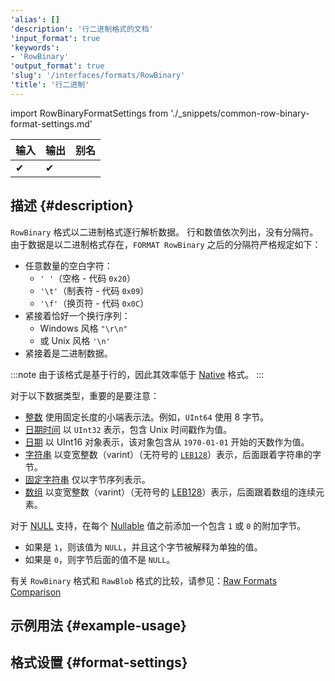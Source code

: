 ```yaml
---
'alias': []
'description': '行二进制格式的文档'
'input_format': true
'keywords':
- 'RowBinary'
'output_format': true
'slug': '/interfaces/formats/RowBinary'
'title': '行二进制'
---
```


import RowBinaryFormatSettings from './_snippets/common-row-binary-format-settings.md'

| 输入 | 输出 | 别名 |
|-------|--------|-------|
| ✔     | ✔      |       |

## 描述 {#description}

`RowBinary` 格式以二进制格式逐行解析数据。 
行和数值依次列出，没有分隔符。 
由于数据是以二进制格式存在，`FORMAT RowBinary` 之后的分隔符严格规定如下： 

- 任意数量的空白字符：
  - `' '`（空格 - 代码 `0x20`）
  - `'\t'`（制表符 - 代码 `0x09`）
  - `'\f'`（换页符 - 代码 `0x0C`） 
- 紧接着恰好一个换行序列：
  - Windows 风格 `"\r\n"` 
  - 或 Unix 风格 `'\n'`
- 紧接着是二进制数据。

:::note
由于该格式是基于行的，因此其效率低于 [Native](../Native.md) 格式。
:::

对于以下数据类型，重要的是要注意：

- [整数](../../../sql-reference/data-types/int-uint.md) 使用固定长度的小端表示法。例如，`UInt64` 使用 8 字节。
- [日期时间](../../../sql-reference/data-types/datetime.md) 以 `UInt32` 表示，包含 Unix 时间戳作为值。
- [日期](../../../sql-reference/data-types/date.md) 以 UInt16 对象表示，该对象包含从 `1970-01-01` 开始的天数作为值。
- [字符串](../../../sql-reference/data-types/string.md) 以变宽整数（varint）（无符号的 [`LEB128`](https://en.wikipedia.org/wiki/LEB128)）表示，后面跟着字符串的字节。
- [固定字符串](../../../sql-reference/data-types/fixedstring.md) 仅以字节序列表示。
- [数组](../../../sql-reference/data-types/array.md) 以变宽整数（varint）（无符号的 [LEB128](https://en.wikipedia.org/wiki/LEB128)）表示，后面跟着数组的连续元素。

对于 [NULL](/sql-reference/syntax#null) 支持，在每个 [Nullable](/sql-reference/data-types/nullable.md) 值之前添加一个包含 `1` 或 `0` 的附加字节。 
- 如果是 `1`，则该值为 `NULL`，并且这个字节被解释为单独的值。 
- 如果是 `0`，则字节后面的值不是 `NULL`。

有关 `RowBinary` 格式和 `RawBlob` 格式的比较，请参见：[Raw Formats Comparison](../RawBLOB.md/#raw-formats-comparison)

## 示例用法 {#example-usage}

## 格式设置 {#format-settings}

<RowBinaryFormatSettings/>
